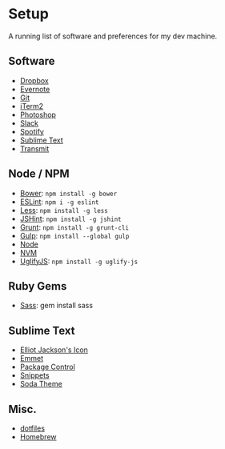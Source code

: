 # Setup

A running list of software and preferences for my dev machine.

## Software

  * [Dropbox](https://www.dropbox.com)
  * [Evernote](https://evernote.com)
  * [Git](http://git-scm.com/downloads)
  * [iTerm2](https://iterm2.com)
  * [Photoshop](http://www.photoshop.com)
  * [Slack](https://itunes.apple.com/app/slack/id803453959?ls=1&mt=12)
  * [Spotify](https://www.spotify.com/us/download/)
  * [Sublime Text](http://www.sublimetext.com)
  * [Transmit](http://panic.com/transmit/)

## Node / NPM

  * [Bower](http://bower.io): `npm install -g bower`
  * [ESLint](http://eslint.org/docs/user-guide/command-line-interface): `npm i -g eslint`
  * [Less](http://lesscss.org): `npm install -g less`
  * [JSHint](http://jshint.com/install/): `npm install -g jshint`
  * [Grunt](http://gruntjs.com/getting-started): `npm install -g grunt-cli`
  * [Gulp](http://gulpjs.com): `npm install --global gulp`
  * [Node](http://nodejs.org)
  * [NVM](https://github.com/creationix/nvm)
  * [UglifyJS](https://github.com/mishoo/UglifyJS2): `npm install -g uglify-js`

## Ruby Gems

  * [Sass](http://sass-lang.com): gem install sass

## Sublime Text

  * [Elliot Jackson's Icon](http://blog.alexmaccaw.com/sublime-text)
  * [Emmet](http://emmet.io/download/)
  * [Package Control](http://wbond.net/sublime_packages/package_control/installation)
  * [Snippets](https://github.com/jonchretien/sublime-snippets)
  * [Soda Theme](https://github.com/buymeasoda/soda-theme/)

## Misc.

  * [dotfiles](https://github.com/jonchretien/dotfiles)
  * [Homebrew](http://brew.sh/)
